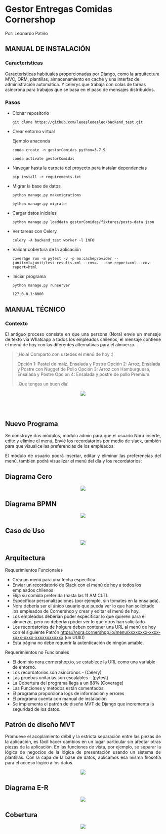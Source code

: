 # Gestor Entregas Comidas Cornershop
Por: Leonardo Patiño

## MANUAL DE INSTALACIÓN

### Características

Características habituales proporcionadas por Django, como la arquitectura MVC, ORM, plantillas, almacenamiento en caché y una interfaz de administración automática.
Y celerys que trabaja con colas de tareas asíncrona para trabajos que se basa en el paso de mensajes distribuidos.

### Pasos

- Clonar repositorio
	```
	git clone https://github.com/leoesleoesleo/backend_test.git
	```
- Crear entorno virtual

    Ejemplo anaconda
	```
	conda create -n gestorComidas python=3.7.9 
	```
	```
	conda activate gestorComidas
	```

- Navegar hasta la carpeta del proyecto para instalar dependencias
    ```
    pip install -r requirements.txt
    ```
    
- Migrar la base de datos    
    ```
    python manage.py makemigrations
    ```
    ```
    python manage.py migrate
    ```
- Cargar datos iniciales
    ```
    python manage.py loaddata gestorComidas/fixtures/posts-data.json
    ```

- Ver tareas con Celery
    ```
    celery -A backend_test worker -l INFO
    ```
    
- Validar cobertura de la aplicación  
    ```
  coverage run -m pytest -v -p no:cacheprovider --junitxml=junit/test-results.xml --cov=. --cov-report=xml --cov-report=html  
    ```    
    
- Iniciar programa
    ```
    python manage.py runserver
    ```
    ```sh
    127.0.0.1:8000
    ```


## MANUAL TÉCNICO

### Contexto

<p align="justify">
  El antiguo proceso consiste en que una persona (Nora) envíe un mensaje de texto vía Whatsapp a todos los empleados chilenos, el mensaje contiene el menú de hoy con las diferentes alternativas para el almuerzo.
</p>

> ¡Hola!
> Comparto con ustedes el menú de hoy :)
>
> Opción 1: Pastel de maíz, Ensalada y Postre
> Opción 2: Arroz, Ensalada y Postre con Nugget de Pollo
> Opción 3: Arroz con Hamburguesa, Ensalada y Postre
> Opción 4: Ensalada y postre de pollo Premium.
>
> ¡Que tengas un buen día!


<p align="center">
  <a href="#"><img src="https://leoesleoesleo.github.io/imagenes/diagrama_contexto.png"></a>
</p>
<br/>
<br/>

## Nuevo Programa

<p align="justify">
 Se construye dos módulos, módulo admin para que el usuario Nora inserte, edite y elimine el menú, Envié los recordatorios por medio de slack, también para que visualice las preferencias de los empleados. 
</p>
<p align="justify">
El módulo de usuario podrá insertar, editar y eliminar las preferencias del menú, también podrá visualizar el menú del día y los recordatorios:

## Diagrama Cero
	
</p>
<p align="center">
  <a href="#"><img src="https://leoesleoesleo.github.io/imagenes/diagrama_cero.png"></a>

## Diagrama BPMN

</p>
<p align="center">
  <a href="#"><img src="https://leoesleoesleo.github.io/imagenes/diagrama_bpmn.png"></a>
</p>

## Caso de Uso

<p align="center">
  <a href="#"><img src="https://leoesleoesleo.github.io/imagenes/caso_de_uso.png"></a>
</p>

## Arquitectura

Requerimientos Funcionales
-	Crea un menú para una fecha específica.
-	Enviar un recordatorio de Slack con el menú de hoy a todos los empleados chilenos
-	Elija su comida preferida (hasta las 11 AM CLT).
-	Especificar personalizaciones (por ejemplo, sin tomates en la ensalada).
-	Nora debería ser el único usuario que pueda ver lo que han solicitado los empleados de Cornershop y crear y editar el menú de hoy.
-	Los empleados deberían poder especificar lo que quieren para el almuerzo, pero no deberían poder ver lo que otros han solicitado.
-	Los recordatorios de holgura deben contener una URL al menú de hoy con el siguiente Patrón https://nora.cornershop.io/menu/xxxxxxxx-xxxx-xxxx-xxxx-xxxxxxxxxxxx (un UUID)
-	Esta página no debe requerir la autenticación de ningún amable.

Requerimientos no Funcionales
-	El dominio nora.cornershop.io, se establece la URL como una variable de entorno.
-	Los recordatorios son asíncronos - (Celery)
-	Las pruebas unitarias son escalables – (pytest)
-	La Cobertura del programa llega a un 88% (Coverage)
-	Las Funciones y métodos están comentados
-	El programa proporciona logs de información y errores
-	El programa cuenta con manual de instalación
-	Se implementa el patrón de diseño MVT de Django que incrementa la seguridad de los datos.

## Patrón de diseño MVT

<p align="justify">
Promueve el acoplamiento débil y la estricta separación entre las piezas de la aplicación, es fácil hacer cambios en un lugar particular sin afectar otras piezas de la aplicación. En las funciones de vista, por ejemplo, se separar la lógica de negocios de la lógica de presentación usando un sistema de plantillas. Con la capa de la base de datos, aplicamos esa misma filosofía para el acceso lógico a los datos.
</p>
<p align="center">
  <a href="#"><img src="https://leoesleoesleo.github.io/imagenes/patron_dise%C3%B1o.png"></a>
</p>

## Diagrama E-R

<p align="center">
  <a href="#"><img src="https://leoesleoesleo.github.io/imagenes/diagrama_er.png"></a>
</p>

## Cobertura

<p align="center">
  <a href="#"><img src="https://leoesleoesleo.github.io/imagenes/cobertura.png"></a>
</p>



